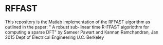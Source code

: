 # RFFAST
This repository is the Matlab implementation of the RFFAST algorithm as outlined in the  paper: " A robust sub-linear time R-FFAST algoriothm for computing a sparse DFT" by Sameer Pawart and Kannan Ramchandran, Jan 2015 Dept of Electrical Engineering U.C. Berkeley
